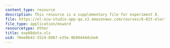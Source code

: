 ```yaml
---
content_type: resource
description: This resource is a supplementary file for experiment 8.
file: https://ol-ocw-studio-app-qa.s3.amazonaws.com/courses/8-02t-electricity-and-magnetism-spring-2005/70ee0b4255248967e35e9b89444dcbe6_exp08data.xls
file_type: application/msword
resourcetype: Other
title: exp08data.xls
uid: 70ee0b42-5524-8967-e35e-9b89444dcbe6
---
```


